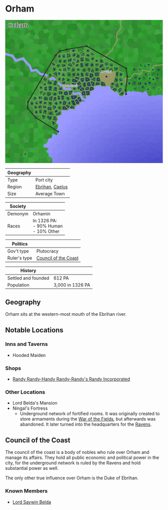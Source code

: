 # Orham

![Orham](../../Media/orham.png)

| Geography | |
| - | - |
| Type | Port city |
| Region | [Ebrihan](../Land/caelus.md#ebrihan), [Caelus](../Land/caelus.md) |
| Size | Average Town |

| Society | |
| - | - |
| Demonym | Orhamin |
| Races | In 1326 PA:<br>- 90% Human<br>- 10% Other |

| Politics | |
| - | - |
| Gov't type | Plutocracy |
| Ruler's type | [Council of the Coast](#council-of-the-coast) |

| History | |
| - | - |
| Settled and founded | 612 PA |
| Population | 3,000 in 1326 PA |

## Geography

Orham sits at the western-most mouth of the Ebrihan river.

## Notable Locations

### Inns and Taverns

- Hooded Maiden

### Shops

- [Randy Randy-Handy Randy-Randy's Randy
Incorporated](../../Factions/Organizations/randys_co.md)

### Other Locations

- Lord Belda's Mansion
- Ningal's Fortress
  - Underground network of fortified rooms. It was originally created to store armaments during the [War of the Fields](../../Events/war_of_the_fields.md), but afterwards was abandoned. It later turned into the headquarters for the [Ravens](../../Factions/Organizations/ravens.md).

## Council of the Coast

The council of the coast is a body of nobles who rule over Orham and manage its affairs. They hold all public economic and political power in the city, for the underground network is ruled by the Ravens and hold substantial power as well.

The only other true influence over Orham is the Duke of Ebrihan.

### Known Members

- [Lord Saywin Belda](../../Characters/saywin_belda.md)
